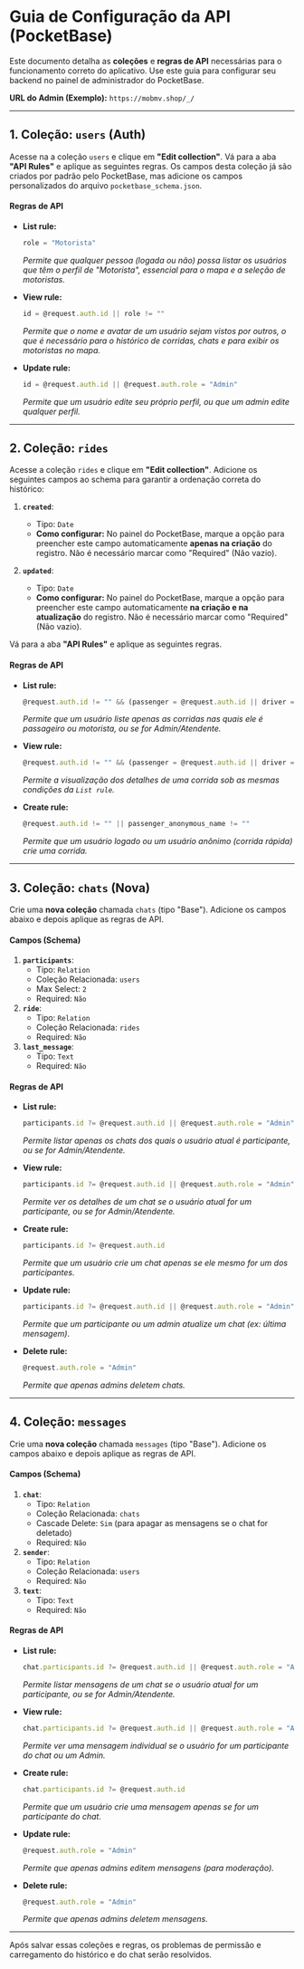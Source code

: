# Guia de Configuração da API (PocketBase)

Este documento detalha as **coleções** e **regras de API** necessárias para o funcionamento correto do aplicativo. Use este guia para configurar seu backend no painel de administrador do PocketBase.

**URL do Admin (Exemplo):** `https://mobmv.shop/_/`

---

## 1. Coleção: `users` (Auth)

Acesse na  a coleção `users` e clique em **"Edit collection"**. Vá para a aba **"API Rules"** e aplique as seguintes regras. Os campos desta coleção já são criados por padrão pelo PocketBase, mas adicione os campos personalizados do arquivo `pocketbase_schema.json`.

#### **Regras de API**

*   **List rule:**
    ```js
    role = "Motorista"
    ```
    *Permite que qualquer pessoa (logada ou não) possa listar os usuários que têm o perfil de "Motorista", essencial para o mapa e a seleção de motoristas.*

*   **View rule:**
    ```js
    id = @request.auth.id || role != ""
    ```
    *Permite que o nome e avatar de um usuário sejam vistos por outros, o que é necessário para o histórico de corridas, chats e para exibir os motoristas no mapa.*

*   **Update rule:**
    ```js
    id = @request.auth.id || @request.auth.role = "Admin"
    ```
    *Permite que um usuário edite seu próprio perfil, ou que um admin edite qualquer perfil.*

---

## 2. Coleção: `rides`

Acesse a coleção `rides` e clique em **"Edit collection"**. Adicione os seguintes campos ao schema para garantir a ordenação correta do histórico:

1.  **`created`**:
    *   Tipo: `Date`
    *   **Como configurar:** No painel do PocketBase, marque a opção para preencher este campo automaticamente **apenas na criação** do registro. Não é necessário marcar como "Required" (Não vazio).

2.  **`updated`**:
    *   Tipo: `Date`
    *   **Como configurar:** No painel do PocketBase, marque a opção para preencher este campo automaticamente **na criação e na atualização** do registro. Não é necessário marcar como "Required" (Não vazio).

Vá para a aba **"API Rules"** e aplique as seguintes regras.

#### **Regras de API**

*   **List rule:**
    ```js
    @request.auth.id != "" && (passenger = @request.auth.id || driver = @request.auth.id || @request.auth.role = "Admin" || @request.auth.role = "Atendente")
    ```
    *Permite que um usuário liste apenas as corridas nas quais ele é passageiro ou motorista, ou se for Admin/Atendente.*

*   **View rule:**
    ```js
    @request.auth.id != "" && (passenger = @request.auth.id || driver = @request.auth.id || @request.auth.role = "Admin" || @request.auth.role = "Atendente")
    ```
    *Permite a visualização dos detalhes de uma corrida sob as mesmas condições da `List rule`.*

* **Create rule:**
  ```js
  @request.auth.id != "" || passenger_anonymous_name != ""
  ```
  *Permite que um usuário logado ou um usuário anônimo (corrida rápida) crie uma corrida.*

---

## 3. Coleção: `chats` (Nova)

Crie uma **nova coleção** chamada `chats` (tipo "Base"). Adicione os campos abaixo e depois aplique as regras de API.

#### **Campos (Schema)**
1.  **`participants`**:
    *   Tipo: `Relation`
    *   Coleção Relacionada: `users`
    *   Max Select: `2`
    *   Required: `Não`
2.  **`ride`**:
    *   Tipo: `Relation`
    *   Coleção Relacionada: `rides`
    *   Required: `Não`
3.  **`last_message`**:
    *   Tipo: `Text`
    *   Required: `Não`

#### **Regras de API**
*   **List rule:**
    ```js
    participants.id ?= @request.auth.id || @request.auth.role = "Admin" || @request.auth.role = "Atendente"
    ```
    *Permite listar apenas os chats dos quais o usuário atual é participante, ou se for Admin/Atendente.*

*   **View rule:**
    ```js
    participants.id ?= @request.auth.id || @request.auth.role = "Admin" || @request.auth.role = "Atendente"
    ```
    *Permite ver os detalhes de um chat se o usuário atual for um participante, ou se for Admin/Atendente.*

*   **Create rule:**
    ```js
    participants.id ?= @request.auth.id
    ```
    *Permite que um usuário crie um chat apenas se ele mesmo for um dos participantes.*

*   **Update rule:**
    ```js
    participants.id ?= @request.auth.id || @request.auth.role = "Admin"
    ```
    *Permite que um participante ou um admin atualize um chat (ex: última mensagem).*

*   **Delete rule:**
    ```js
    @request.auth.role = "Admin"
    ```
    *Permite que apenas admins deletem chats.*

---

## 4. Coleção: `messages`

Crie uma **nova coleção** chamada `messages` (tipo "Base"). Adicione os campos abaixo e depois aplique as regras de API.

#### **Campos (Schema)**
1.  **`chat`**:
    *   Tipo: `Relation`
    *   Coleção Relacionada: `chats`
    *   Cascade Delete: `Sim` (para apagar as mensagens se o chat for deletado)
    *   Required: `Não`
2.  **`sender`**:
    *   Tipo: `Relation`
    *   Coleção Relacionada: `users`
    *   Required: `Não`
3.  **`text`**:
    *   Tipo: `Text`
    *   Required: `Não`

#### **Regras de API**
*   **List rule:**
    ```js
    chat.participants.id ?= @request.auth.id || @request.auth.role = "Admin" || @request.auth.role = "Atendente"
    ```
    *Permite listar mensagens de um chat se o usuário atual for um participante, ou se for Admin/Atendente.*

*   **View rule:**
    ```js
    chat.participants.id ?= @request.auth.id || @request.auth.role = "Admin"
    ```
    *Permite ver uma mensagem individual se o usuário for um participante do chat ou um Admin.*

*   **Create rule:**
    ```js
    chat.participants.id ?= @request.auth.id
    ```
    *Permite que um usuário crie uma mensagem apenas se for um participante do chat.*

*   **Update rule:**
    ```js
    @request.auth.role = "Admin"
    ```
    *Permite que apenas admins editem mensagens (para moderação).*

*   **Delete rule:**
    ```js
    @request.auth.role = "Admin"
    ```
    *Permite que apenas admins deletem mensagens.*

---

Após salvar essas coleções e regras, os problemas de permissão e carregamento do histórico e do chat serão resolvidos.
